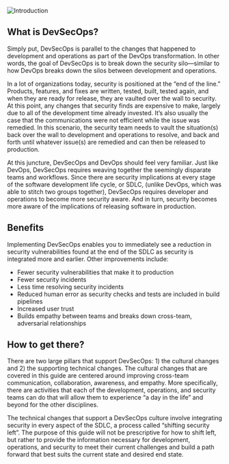 ![Introduction](../assets/img/headers/introduction.png)

## What is DevSecOps?

Simply put, DevSecOps is parallel to the changes that happened to development and operations as part of the DevOps transformation. In other words, the goal of DevSecOps is to break down the security silo—similar to how DevOps breaks down the silos between development and operations.

In a lot of organizations today, security is positioned at the “end of the line.” Products, features, and fixes are written, tested, built, tested again, and when they are ready for release, they are vaulted over the wall to security. At this point, any changes that security finds are expensive to make, largely due to all of the development time already invested. It’s also usually the case that the communications were not efficient while the issue was remedied. In this scenario, the security team needs to vault the situation(s) back over the wall to development and operations to resolve, and back and forth until whatever issue(s) are remedied and can then be released to production. 

At this juncture, DevSecOps and DevOps should feel very familiar. Just like DevOps, DevSecOps requires weaving together the seemingly disparate teams and workflows. Since there are security implications at every stage of the software development life cycle, or SDLC, (unlike DevOps, which was able to stitch two groups together), DevSecOps requires developer and operations to become more security aware. And in turn, security becomes more aware of the implications of releasing software in production.

## Benefits

Implementing DevSecOps enables you to immediately see a reduction in security vulnerabilities found at the end of the SDLC as security is integrated more and earlier.  Other improvements include:

 * Fewer security vulnerabilities that make it to production
 * Fewer security incidents
 * Less time resolving security incidents 
 * Reduced human error as security checks and tests are included in build pipelines
 * Increased user trust
 * Builds empathy between teams and breaks down cross-team, adversarial relationships

## How to get there?

There are two large pillars that support DevSecOps: 1) the cultural changes and 2) the supporting technical changes. The cultural changes that are covered in this guide are centered around improving cross-team communication, collaboration, awareness, and empathy. More specifically, there are activities that each of the development, operations, and security teams can do that will allow them to experience “a day in the life” and beyond for the other disciplines. 

The technical changes that support a DevSecOps culture involve integrating security in every aspect of the SDLC, a process called “shifting security left”. The purpose of this guide will not be prescriptive for how to shift left, but rather to provide the information necessary for development, operations, and security to meet their current challenges and build a path forward that best suits the current state and desired end state.

